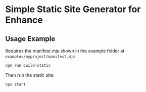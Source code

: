 # Simple Static Site Generator for Enhance

## Usage Example
Requires the manifest.mjs shown in the example folder at `examples/myproject/manifest.mjs`.
```sh
npm run build-static
```
Then run the static site:
```sh
npx start
```

